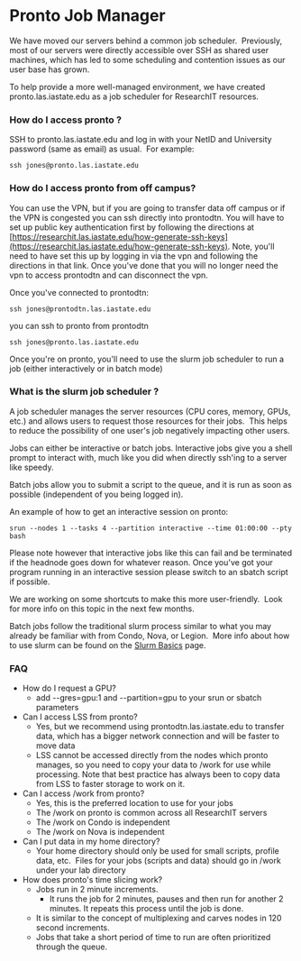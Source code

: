 # Pronto Job Manager

We have moved our servers behind a common job scheduler.  Previously, most of our servers were directly accessible over SSH as shared user machines, which has led to some scheduling and contention issues as our user base has grown.

To help provide a more well-managed environment, we have created pronto.las.iastate.edu as a job scheduler for ResearchIT resources.

### How do I access pronto ?

SSH to pronto.las.iastate.edu and log in with your NetID and University password (same as email) as usual.  For example:

```
ssh jones@pronto.las.iastate.edu
```

### How do I access pronto from off campus?

You can use the VPN, but if you are going to transfer data off campus or if the VPN is congested you can ssh directly into prontodtn. You will have to set up public key authentication first by following the directions at [https://researchit.las.iastate.edu/how-generate-ssh-keys](https://researchit.las.iastate.edu/how-generate-ssh-keys). Note, you'll need to have set this up by logging in via the vpn and following the directions in that link. Once you've done that you will no longer need the vpn to access prontodtn and can disconnect the vpn.

Once you've connected to prontodtn:

```
ssh jones@prontodtn.las.iastate.edu
```

you can ssh to pronto from prontodtn

```
ssh jones@pronto.las.iastate.edu
```

Once you're on pronto, you'll need to use the slurm job scheduler to run a job (either interactively or in batch mode)

### What is the slurm job scheduler ?

A job scheduler manages the server resources (CPU cores, memory, GPUs, etc.) and allows users to request those resources for their jobs.  This helps to reduce the possibility of one user's job negatively impacting other users.

Jobs can either be interactive or batch jobs. Interactive jobs give you a shell prompt to interact with, much like you did when directly ssh'ing to a server like speedy.

Batch jobs allow you to submit a script to the queue, and it is run as soon as possible (independent of you being logged in).

An example of how to get an interactive session on pronto:

```
srun --nodes 1 --tasks 4 --partition interactive --time 01:00:00 --pty bash
```

Please note however that interactive jobs like this can fail and be terminated if the headnode goes down for whatever reason. Once you've got your program running in an interactive session please switch to an sbatch script if possible.

We are working on some shortcuts to make this more user-friendly.  Look for more info on this topic in the next few months.

Batch jobs follow the traditional slurm process similar to what you may already be familiar with from Condo, Nova, or Legion.  More info about how to use slurm can be found on the [Slurm Basics](slurm_basics.md) page.

### FAQ

*   How do I request a GPU?
    *   add --gres=gpu:1 and --partition=gpu to your srun or sbatch parameters
*   Can I access LSS from pronto?
    *   Yes, but we recommend using prontodtn.las.iastate.edu to transfer data, which has a bigger network connection and will be faster to move data
    *   LSS cannot be accessed directly from the nodes which pronto manages, so you need to copy your data to /work for use while processing. Note that best practice has always been to copy data from LSS to faster storage to work on it.
*   Can I access /work from pronto?
    *   Yes, this is the preferred location to use for your jobs
    *   The /work on pronto is common across all ResearchIT servers
    *   The /work on Condo is independent
    *   The /work on Nova is independent
*   Can I put data in my home directory?
    *   Your home directory should only be used for small scripts, profile data, etc.  Files for your jobs (scripts and data) should go in /work under your lab directory
*   How does pronto's time slicing work?
    *   Jobs run in 2 minute increments.
        *   It runs the job for 2 minutes, pauses and then run for another 2 minutes. It repeats this process until the job is done.
    *   It is similar to the concept of multiplexing and carves nodes in 120 second increments.
    *   Jobs that take a short period of time to run are often prioritized through the queue.